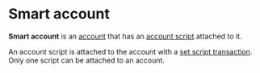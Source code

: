 # Smart account

**Smart account** is an [account](/en/blockchain/account) that has an [account script](/en/ride/script/script-types/account-script) attached to it.

An account script is attached to the account with a [set script transaction](/en/blockchain/transaction-type/set-script-transaction). Only one script can be attached to an account.
